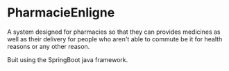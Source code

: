 # PharmacieEnligne
A system designed for pharmacies so that they can provides medicines as well as their delivery for people who aren't able to commute be it for health reasons
or any other reason.

Buit using the SpringBoot java framework.
